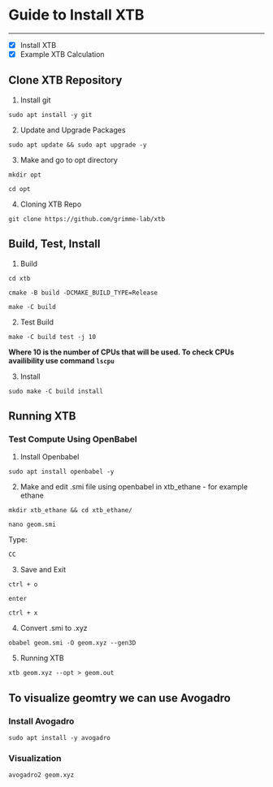# Guide to Install XTB
---------------------------
- [x] Install XTB
- [x] Example XTB Calculation
## Clone XTB Repository
1. Install git  
```
sudo apt install -y git
```
2. Update and Upgrade Packages
```
sudo apt update && sudo apt upgrade -y
```
3. Make and go to opt directory
```
mkdir opt
```
```
cd opt
```
4. Cloning XTB Repo
```
git clone https://github.com/grimme-lab/xtb
```

## Build, Test, Install
1. Build
```
cd xtb
```
```
cmake -B build -DCMAKE_BUILD_TYPE=Release
```
```
make -C build
```
2. Test Build
```
make -C build test -j 10
```
__Where 10 is the number of CPUs that will be used. To check CPUs availibility use command `` lscpu ``__


3. Install
```
sudo make -C build install
```

## Running XTB
### Test Compute Using OpenBabel
1. Install Openbabel
```
sudo apt install openbabel -y
```
2. Make and edit .smi file using openbabel in xtb_ethane - for example ethane
```
mkdir xtb_ethane && cd xtb_ethane/
```
```
nano geom.smi
```
Type:
```
CC
```
3. Save and Exit
```
ctrl + o
```
```
enter
```
```
ctrl + x
```
4. Convert .smi to .xyz
```
obabel geom.smi -O geom.xyz --gen3D
```
5. Running XTB
```
xtb geom.xyz --opt > geom.out
```

## To visualize geomtry we can use __Avogadro__
### Install Avogadro
```
sudo apt install -y avogadro
```
### Visualization
```
avogadro2 geom.xyz
```
